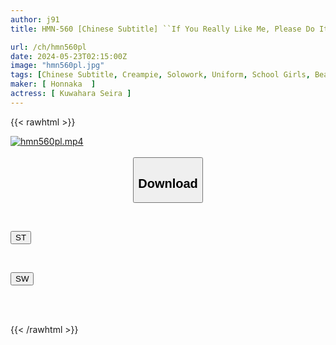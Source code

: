 ```yaml
---
author: j91
title: HMN-560 [Chinese Subtitle] ``If You Really Like Me, Please Do It Raw.'' At First, It Was Supposed To Be Just For Fun, But The Homeroom Teacher Gave In To The Student's Persistent Temptation And Ended Up Having Sex Again And Again After School. The Servant Of Seira Kuwahara

url: /ch/hmn560pl
date: 2024-05-23T02:15:00Z
image: "hmn560pl.jpg"
tags: [Chinese Subtitle, Creampie, Solowork, Uniform, School Girls, Beautiful Girl, Slender	]
maker: [ Honnaka  ]
actress: [ Kuwahara Seira ]
---
```



{{< rawhtml >}}

<div class="video" data-videoid="bgeOYZxVMKfQ7W">
    <a href="javascript:;">
        <img src="/ch/hmn560pl/hmn560pl.jpg" width="WIDTH" height="HEIGHT" alt="hmn560pl.mp4" loading="lazy">
    </a>
</div>

<script type="text/javascript" src="https://j91.asia/asset/on-demand-st.js"></script>

<br>
  <link rel="stylesheet" href="https://j91.asia/asset/bs5.css">
  
  <center>
  <button class="btn btn-primary" type="button" data-bs-toggle="collapse" data-bs-target=".multi-collapse" aria-expanded="false" aria-controls="multiCollapseExample1 multiCollapseExample2"><h2>Download</h2></button></center>
</p>
<div class="row">
  <div class="col">
    <div class="collapse multi-collapse" id="multiCollapseExample1">
      <div class="card card-body">
	      	      <br>
<div class="buttons">  
<p><a href="/ch/hmn560pl/st.html" target="_blank"><button class="btn-hover color-3"><i class="fa fa-download"></i> ST</button></a></p></div>
    </div>
  </div>
</div>
  <div class="col">
    <div class="collapse multi-collapse" id="multiCollapseExample2">
      <div class="card card-body">
	      <br>
<div class="buttons">
<p><a href="/ch/hmn560pl/sw.html" target="_blank"><button class="btn-hover color-2"><i class="fa fa-download"></i> SW</button></a></p></div>
<br><br>
      </div>
    </div>
  </div>
</div>

{{< /rawhtml >}}